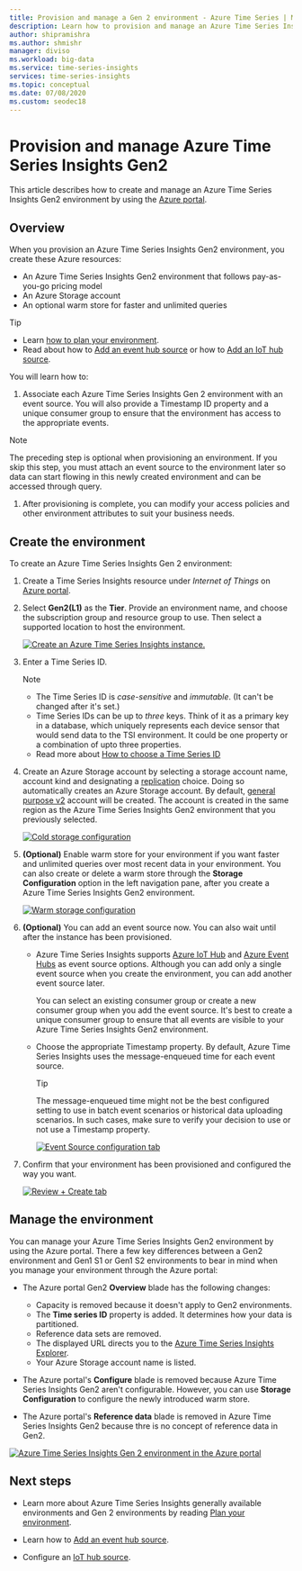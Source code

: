 ```yaml
---
title: Provision and manage a Gen 2 environment - Azure Time Series | Microsoft Docs
description: Learn how to provision and manage an Azure Time Series Insights Gen 2 environment.
author: shipramishra 
ms.author: shmishr
manager: diviso
ms.workload: big-data
ms.service: time-series-insights
services: time-series-insights
ms.topic: conceptual
ms.date: 07/08/2020
ms.custom: seodec18
---
```


# Provision and manage Azure Time Series Insights Gen2

This article describes how to create and manage an Azure Time Series Insights Gen2 environment by using the [Azure portal](https://portal.azure.com/).

## Overview

When you provision an Azure Time Series Insights Gen2 environment, you create these Azure resources:

* An Azure Time Series Insights Gen2 environment that follows pay-as-you-go pricing model
* An Azure Storage account
* An optional warm store for faster and unlimited queries

> [!TIP]
> * Learn [how to plan your environment](./time-series-insights-update-plan.md).
> * Read about how to [Add an event hub source](./time-series-insights-how-to-add-an-event-source-eventhub.md) or how to [Add an IoT hub source](./time-series-insights-how-to-add-an-event-source-iothub.md).

You will learn how to:

1.  Associate each Azure Time Series Insights Gen 2 environment with an event source. You will also provide a Timestamp ID property and a unique consumer group to ensure that the environment has access to the appropriate events.

   > [!NOTE]
   > The preceding step is optional when provisioning an environment. If you skip this step, you must attach an event source to the environment later so data can start flowing in this newly created environment and can be accessed through query.

1. After provisioning is complete, you can modify your access policies and other environment attributes to suit your business needs.

## Create the environment

To create an Azure Time Series Insights Gen 2 environment:
1. Create a Time Series Insights resource under *Internet of Things* on [Azure portal](https://portal.azure.com/).


1. Select **Gen2(L1)** as the **Tier**. Provide an environment name, and choose the subscription group and resource group to use. Then select a supported location to host the environment.

   [![Create an Azure Time Series Insights instance.](media/v2-update-manage/create-and-manage-configuration.png)](media/v2-update-manage/create-and-manage-configuration.png#lightbox)

1. Enter a Time Series ID.

    > [!NOTE]
    > * The Time Series ID is *case-sensitive* and *immutable*. (It can't be changed after it's set.)
    > * Time Series IDs can be up to *three* keys. Think of it as a primary key in a database, which uniquely represents each device sensor that would send data to the TSI environment. It could be one property or a combination of upto three properties.
    > * Read more about [How to choose a Time Series ID](time-series-insights-update-how-to-id.md)

1. Create an Azure Storage account by selecting a storage account name, account kind and designating a [replication](https://docs.microsoft.com/en-us/azure/storage/common/redundancy-migration?tabs=portal) choice. Doing so automatically creates an Azure Storage  account. By default, [general purpose v2](https://docs.microsoft.com/en-us/azure/storage/common/storage-account-overview) account will be created. The account is created in the same region as the Azure Time Series Insights Gen2 environment that you previously selected.

    [![Cold storage configuration](media/v2-update-manage/create-and-manage-cold-store.png)](media/v2-update-manage/create-and-manage-cold-store.png#lightbox)

1. **(Optional)** Enable warm store for your environment if you want faster and unlimited queries over most recent data in your environment. You can also create or delete a warm store through the **Storage Configuration** option in the left navigation pane, after you create a Azure Time Series Insights Gen2 environment.

    [![Warm storage configuration](media/v2-update-manage/create-and-manage-warm-storage.png)](media/v2-update-manage/create-and-manage-warm-storage.png#lightbox)

1. **(Optional)** You can add an event source now. You can also wait until after the instance has been provisioned.

   * Azure Time Series Insights supports [Azure IoT Hub](./time-series-insights-how-to-add-an-event-source-iothub.md) and [Azure Event Hubs](./time-series-insights-how-to-add-an-event-source-eventhub.md) as event source options. Although you can add only a single event source when you create the environment, you can add another event source later. 
   
     You can select an existing consumer group or create a new consumer group when you add the event source. It's best to create a unique consumer group to ensure that all events are visible to your Azure Time Series Insights Gen2 environment.

   * Choose the appropriate Timestamp property. By default, Azure Time Series Insights uses the message-enqueued time for each event source.

     > [!TIP]
     > The message-enqueued time might not be the best configured setting to use in batch event scenarios or historical data uploading scenarios. In such cases, make sure to verify your decision to use or not use a Timestamp property.

     [![Event Source configuration tab](media/v2-update-manage/create-and-manage-event-source.png)](media/v2-update-manage/create-and-manage-event-source.png#lightbox)

1. Confirm that your environment has been provisioned and configured the way you want.

    [![Review + Create tab](media/v2-update-manage/create-and-manage-review-and-confirm.png)](media/v2-update-manage/create-and-manage-review-and-confirm.png#lightbox)

## Manage the environment

You can manage your Azure Time Series Insights Gen2 environment by using the Azure portal. There a few key differences  between a Gen2 environment and Gen1 S1 or Gen1 S2 environments to bear in mind when you manage your environment through the Azure portal:

* The Azure portal Gen2 **Overview**  blade has the following changes:

  * Capacity is removed because it doesn't apply to Gen2 environments.
  * The **Time series ID** property is added. It determines how your data is partitioned.
  * Reference data sets are removed.
  * The displayed URL directs you to the [Azure Time Series Insights Explorer](./time-series-insights-update-explorer.md).
  * Your Azure Storage account name is listed.

* The Azure portal's **Configure** blade is removed because Azure Time Series Insights Gen2 aren't configurable. However, you can use **Storage Configuration** to configure the newly introduced warm store.

* The Azure portal's **Reference data** blade is removed in Azure Time Series Insights Gen2 because thre is no concept of reference data in Gen2.

[![Azure Time Series Insights Gen 2 environment in the Azure portal](media/v2-update-manage/create-and-manage-overview-confirm.png)](media/v2-update-manage/create-and-manage-overview-confirm.png#lightbox)

## Next steps

- Learn more about Azure Time Series Insights generally available environments and Gen 2 environments by reading [Plan your environment](./time-series-insights-update-plan.md).

- Learn how to [Add an event hub source](./time-series-insights-how-to-add-an-event-source-eventhub.md).

- Configure an [IoT hub source](./time-series-insights-how-to-add-an-event-source-iothub.md).
